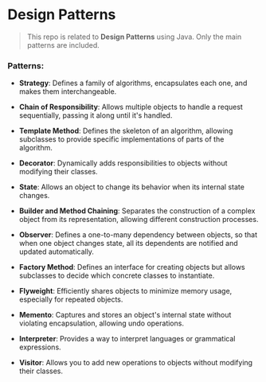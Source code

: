 # Design Patterns

> This repo is related to **Design Patterns** using Java. 
> Only the main patterns are included.

### Patterns: 
* **Strategy**: Defines a family of algorithms, encapsulates each one, and makes them interchangeable. 
* **Chain of Responsibility**: Allows multiple objects to handle a request sequentially, passing it along until it's handled.
* **Template Method**: Defines the skeleton of an algorithm, allowing subclasses to provide specific implementations of parts of the algorithm. 
* **Decorator**: Dynamically adds responsibilities to objects without modifying their classes.
* **State**: Allows an object to change its behavior when its internal state changes.
* **Builder and Method Chaining**: Separates the construction of a complex object from its representation, allowing different construction processes.
* **Observer**: Defines a one-to-many dependency between objects, so that when one object changes state, all its dependents are notified and updated automatically.

* **Factory Method**: Defines an interface for creating objects but allows subclasses to decide which concrete classes to instantiate.
* **Flyweight**: Efficiently shares objects to minimize memory usage, especially for repeated objects.
* **Memento**: Captures and stores an object's internal state without violating encapsulation, allowing undo operations.
* **Interpreter**: Provides a way to interpret languages or grammatical expressions. 
* **Visitor**: Allows you to add new operations to objects without modifying their classes. 